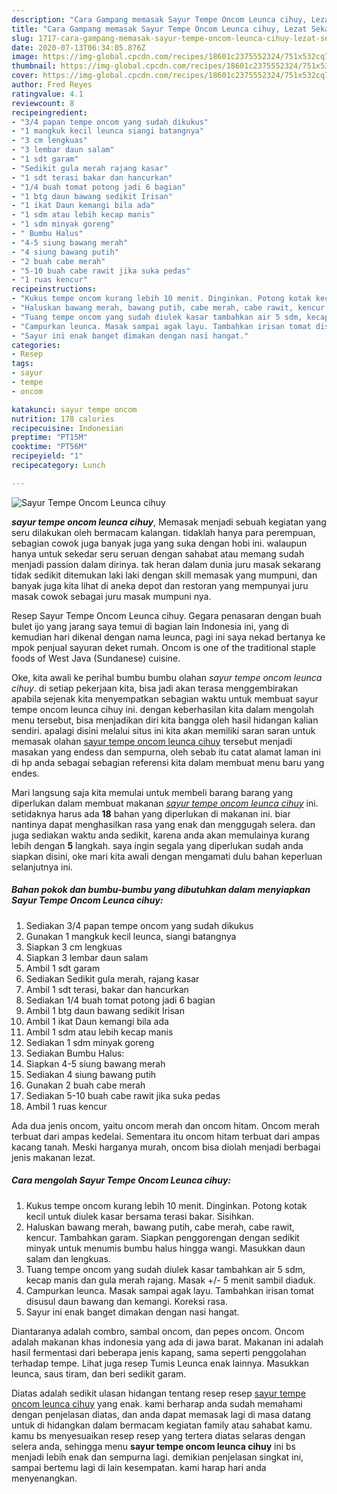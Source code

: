 ```yaml
---
description: "Cara Gampang memasak Sayur Tempe Oncom Leunca cihuy, Lezat Sekali"
title: "Cara Gampang memasak Sayur Tempe Oncom Leunca cihuy, Lezat Sekali"
slug: 1717-cara-gampang-memasak-sayur-tempe-oncom-leunca-cihuy-lezat-sekali
date: 2020-07-13T06:34:05.876Z
image: https://img-global.cpcdn.com/recipes/18601c2375552324/751x532cq70/sayur-tempe-oncom-leunca-cihuy-foto-resep-utama.jpg
thumbnail: https://img-global.cpcdn.com/recipes/18601c2375552324/751x532cq70/sayur-tempe-oncom-leunca-cihuy-foto-resep-utama.jpg
cover: https://img-global.cpcdn.com/recipes/18601c2375552324/751x532cq70/sayur-tempe-oncom-leunca-cihuy-foto-resep-utama.jpg
author: Fred Reyes
ratingvalue: 4.1
reviewcount: 8
recipeingredient:
- "3/4 papan tempe oncom yang sudah dikukus"
- "1 mangkuk kecil leunca siangi batangnya"
- "3 cm lengkuas"
- "3 lembar daun salam"
- "1 sdt garam"
- "Sedikit gula merah rajang kasar"
- "1 sdt terasi bakar dan hancurkan"
- "1/4 buah tomat potong jadi 6 bagian"
- "1 btg daun bawang sedikit Irisan"
- "1 ikat Daun kemangi bila ada"
- "1 sdm atau lebih kecap manis"
- "1 sdm minyak goreng"
- " Bumbu Halus"
- "4-5 siung bawang merah"
- "4 siung bawang putih"
- "2 buah cabe merah"
- "5-10 buah cabe rawit jika suka pedas"
- "1 ruas kencur"
recipeinstructions:
- "Kukus tempe oncom kurang lebih 10 menit. Dinginkan. Potong kotak kecil untuk diulek kasar bersama terasi bakar. Sisihkan."
- "Haluskan bawang merah, bawang putih, cabe merah, cabe rawit, kencur. Tambahkan garam. Siapkan penggorengan dengan sedikit minyak untuk menumis bumbu halus hingga wangi. Masukkan daun salam dan lengkuas."
- "Tuang tempe oncom yang sudah diulek kasar tambahkan air 5 sdm, kecap manis dan gula merah rajang. Masak +/- 5 menit sambil diaduk."
- "Campurkan leunca. Masak sampai agak layu. Tambahkan irisan tomat disusul daun bawang dan kemangi. Koreksi rasa."
- "Sayur ini enak banget dimakan dengan nasi hangat."
categories:
- Resep
tags:
- sayur
- tempe
- oncom

katakunci: sayur tempe oncom 
nutrition: 178 calories
recipecuisine: Indonesian
preptime: "PT15M"
cooktime: "PT56M"
recipeyield: "1"
recipecategory: Lunch

---
```



![Sayur Tempe Oncom Leunca cihuy](https://img-global.cpcdn.com/recipes/18601c2375552324/751x532cq70/sayur-tempe-oncom-leunca-cihuy-foto-resep-utama.jpg)

<b><i>sayur tempe oncom leunca cihuy</i></b>, Memasak menjadi sebuah kegiatan yang seru dilakukan oleh bermacam kalangan. tidaklah hanya para perempuan, sebagian cowok juga banyak juga yang suka dengan hobi ini. walaupun hanya untuk sekedar seru seruan dengan sahabat atau memang sudah menjadi passion dalam dirinya. tak heran dalam dunia juru masak sekarang tidak sedikit ditemukan laki laki dengan skill memasak yang mumpuni, dan banyak juga kita lihat di aneka depot dan restoran yang mempunyai juru masak cowok sebagai juru masak mumpuni nya.

Resep Sayur Tempe Oncom Leunca cihuy. Gegara penasaran dengan buah bulet ijo yang jarang saya temui di bagian lain Indonesia ini, yang di kemudian hari dikenal dengan nama leunca, pagi ini saya nekad bertanya ke mpok penjual sayuran deket rumah. Oncom is one of the traditional staple foods of West Java (Sundanese) cuisine.

Oke, kita awali ke perihal bumbu bumbu olahan <i>sayur tempe oncom leunca cihuy</i>. di setiap pekerjaan kita, bisa jadi akan terasa menggembirakan apabila sejenak kita menyempatkan sebagian waktu untuk membuat sayur tempe oncom leunca cihuy ini. dengan keberhasilan kita dalam mengolah menu tersebut, bisa menjadikan diri kita bangga oleh hasil hidangan kalian sendiri. apalagi disini melalui situs ini kita akan memiliki saran saran untuk memasak olahan <u>sayur tempe oncom leunca cihuy</u> tersebut menjadi masakan yang endess dan sempurna, oleh sebab itu catat alamat laman ini di hp anda sebagai sebagian referensi kita dalam membuat menu baru yang endes.


Mari langsung saja kita memulai untuk membeli barang barang yang diperlukan dalam membuat makanan <u><i>sayur tempe oncom leunca cihuy</i></u> ini. setidaknya harus ada <b>18</b> bahan yang diperlukan di makanan ini. biar nantinya dapat menghasilkan rasa yang enak dan menggugah selera. dan juga sediakan waktu anda sedikit, karena anda akan memulainya kurang lebih dengan <b>5</b> langkah. saya ingin segala yang diperlukan sudah anda siapkan disini, oke mari kita awali dengan mengamati dulu bahan keperluan selanjutnya ini.

<!--inarticleads1-->

##### Bahan pokok dan bumbu-bumbu yang dibutuhkan dalam menyiapkan Sayur Tempe Oncom Leunca cihuy:

1. Sediakan 3/4 papan tempe oncom yang sudah dikukus
1. Gunakan 1 mangkuk kecil leunca, siangi batangnya
1. Siapkan 3 cm lengkuas
1. Siapkan 3 lembar daun salam
1. Ambil 1 sdt garam
1. Sediakan Sedikit gula merah, rajang kasar
1. Ambil 1 sdt terasi, bakar dan hancurkan
1. Sediakan 1/4 buah tomat potong jadi 6 bagian
1. Ambil 1 btg daun bawang sedikit Irisan
1. Ambil 1 ikat Daun kemangi bila ada
1. Ambil 1 sdm atau lebih kecap manis
1. Sediakan 1 sdm minyak goreng
1. Sediakan  Bumbu Halus:
1. Siapkan 4-5 siung bawang merah
1. Sediakan 4 siung bawang putih
1. Gunakan 2 buah cabe merah
1. Sediakan 5-10 buah cabe rawit jika suka pedas
1. Ambil 1 ruas kencur


Ada dua jenis oncom, yaitu oncom merah dan oncom hitam. Oncom merah terbuat dari ampas kedelai. Sementara itu oncom hitam terbuat dari ampas kacang tanah. Meski harganya murah, oncom bisa diolah menjadi berbagai jenis makanan lezat. 

<!--inarticleads2-->

##### Cara mengolah Sayur Tempe Oncom Leunca cihuy:

1. Kukus tempe oncom kurang lebih 10 menit. Dinginkan. Potong kotak kecil untuk diulek kasar bersama terasi bakar. Sisihkan.
1. Haluskan bawang merah, bawang putih, cabe merah, cabe rawit, kencur. Tambahkan garam. Siapkan penggorengan dengan sedikit minyak untuk menumis bumbu halus hingga wangi. Masukkan daun salam dan lengkuas.
1. Tuang tempe oncom yang sudah diulek kasar tambahkan air 5 sdm, kecap manis dan gula merah rajang. Masak +/- 5 menit sambil diaduk.
1. Campurkan leunca. Masak sampai agak layu. Tambahkan irisan tomat disusul daun bawang dan kemangi. Koreksi rasa.
1. Sayur ini enak banget dimakan dengan nasi hangat.


Diantaranya adalah combro, sambal oncom, dan pepes oncom. Oncom adalah makanan khas indonesia yang ada di jawa barat. Makanan ini adalah hasil fermentasi dari beberapa jenis kapang, sama seperti penggolahan terhadap tempe. Lihat juga resep Tumis Leunca enak lainnya. Masukkan leunca, saus tiram, dan beri sedikit garam. 

Diatas adalah sedikit ulasan hidangan tentang resep resep <u>sayur tempe oncom leunca cihuy</u> yang enak. kami berharap anda sudah memahami dengan penjelasan diatas, dan anda dapat memasak lagi di masa datang untuk di hidangkan dalam bermacam kegiatan family atau sahabat kamu. kamu bs menyesuaikan resep resep yang tertera diatas selaras dengan selera anda, sehingga menu <b>sayur tempe oncom leunca cihuy</b> ini bs menjadi lebih enak dan sempurna lagi. demikian penjelasan singkat ini, sampai bertemu lagi di lain kesempatan. kami harap hari anda menyenangkan.
